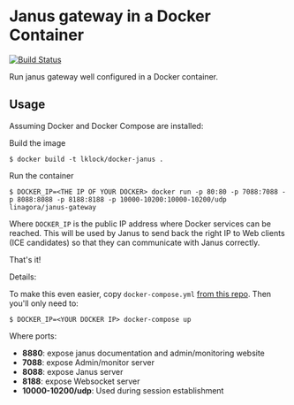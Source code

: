 # Janus gateway in a Docker Container

[![Build Status](https://travis-ci.org/linagora/docker-janus-gateway.svg?branch=mach10)](https://travis-ci.org/linagora/docker-janus-gateway)

Run janus gateway well configured in a Docker container.

## Usage

Assuming Docker and Docker Compose are installed:

Build the image

```shell
$ docker build -t lklock/docker-janus .
```

Run the container

```shell
$ DOCKER_IP=<THE IP OF YOUR DOCKER> docker run -p 80:80 -p 7088:7088 -p 8088:8088 -p 8188:8188 -p 10000-10200:10000-10200/udp linagora/janus-gateway
```

Where `DOCKER_IP` is the public IP address where Docker services can be reached. This will be used by Janus to send back the right IP to Web clients (ICE candidates) so that they can communicate with Janus correctly.

That's it!

Details:

To make this even easier, copy `docker-compose.yml` [from this repo](https://github.com/linagora/docker-janus-gateway/blob/master/docker-compose.yml). Then you'll only need to:

```shell
$ DOCKER_IP=<YOUR DOCKER IP> docker-compose up
```

Where ports:
  - **8880**: expose janus documentation and admin/monitoring website
  - **7088**: expose Admin/monitor server
  - **8088**: expose Janus server
  - **8188**: expose Websocket server
  - **10000-10200/udp**: Used during session establishment

